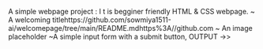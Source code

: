 A simple webpage project :
I t is begginer friendly HTML & CSS webpage.
~ A welcoming titlehttps://github.com/sowmiya1511-ai/welcomepage/tree/main/README.mdhttps%3A//github.com
~ An image placeholder
~A simple input form with a submit button,
OUTPUT ->> 
